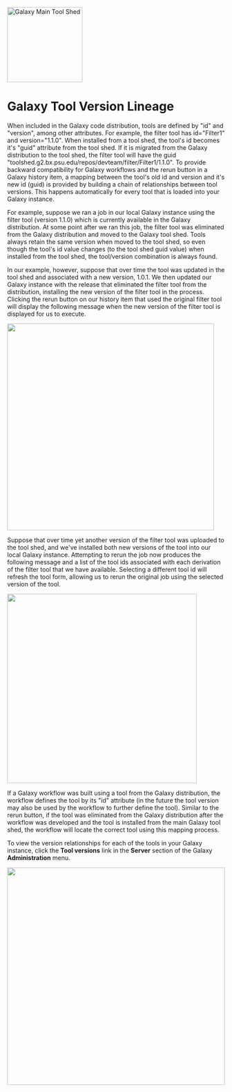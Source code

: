 <div class='center'> <a href='http://toolshed.g2.bx.psu.edu'><img src="/src/images/logos/ToolShed.jpg" alt="Galaxy Main Tool Shed" height="174" /></a> </div>

# Galaxy Tool Version Lineage

When included in the Galaxy code distribution, tools are defined by "id" and "version", among other attributes. For example, the filter tool has id="Filter1" and version="1.1.0". When installed from a tool shed, the tool's id becomes it's "guid" attribute from the tool shed. If it is migrated from the Galaxy distribution to the tool shed, the filter tool will have the guid "toolshed.g2.bx.psu.edu/repos/devteam/filter/Filter1/1.1.0". To provide backward compatibility for Galaxy workflows and the rerun button in a Galaxy history item, a mapping between the tool's old id and version and it's new id (guid) is provided by building a chain of relationships between tool versions. This happens automatically for every tool that is loaded into your Galaxy instance.

For example, suppose we ran a job in our local Galaxy instance using the filter tool (version 1.1.0) which is currently available in the Galaxy distribution. At some point after we ran this job, the filter tool was eliminated from the Galaxy distribution and moved to the Galaxy tool shed. Tools always retain the same version when moved to the tool shed, so even though the tool's id value changes (to the tool shed guid value) when installed from the tool shed, the tool/version combination is always found.

In our example, however, suppose that over time the tool was updated in the tool shed and associated with a new version, 1.0.1. We then updated our Galaxy instance with the release that eliminated the filter tool from the distribution, installing the new version of the filter tool in the process. Clicking the rerun button on our history item that used the original filter tool will display the following message when the new version of the filter tool is displayed for us to execute.

<img src="/src/galaxy-tool-version-lineage/filter_tool_new_version.png" alt="" height="479" />

Suppose that over time yet another version of the filter tool was uploaded to the tool shed, and we've installed both new versions of the tool into our local Galaxy instance. Attempting to rerun the job now produces the following message and a list of the tool ids associated with each derivation of the filter tool that we have available. Selecting a different tool id will refresh the tool form, allowing us to rerun the original job using the selected version of the tool.

<img src="/src/galaxy-tool-version-lineage/filter_tool_multiple_versions.png" alt="" height="439" />

If a Galaxy workflow was built using a tool from the Galaxy distribution, the workflow defines the tool by its "id" attribute (in the future the tool version may also be used by the workflow to further define the tool). Similar to the rerun button, if the tool was eliminated from the Galaxy distribution after the workflow was developed and the tool is installed from the main Galaxy tool shed, the workflow will locate the correct tool using this mapping process.

To view the version relationships for each of the tools in your Galaxy instance, click the **Tool versions** link in the **Server** section of the Galaxy **Administration** menu.

<img src="/src/galaxy-tool-version-lineage/tool_versions.png" alt="" height="504" />
